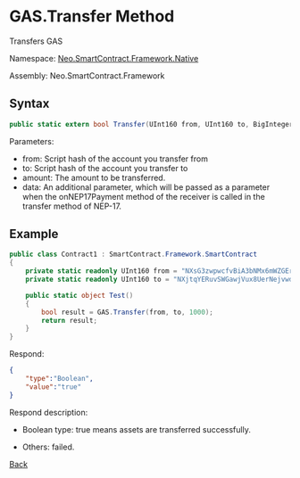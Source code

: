 # **GAS.Transfer Method**

Transfers GAS

Namespace: [Neo.SmartContract.Framework.Native](../../native.md)

Assembly: Neo.SmartContract.Framework

## Syntax

```c#
public static extern bool Transfer(UInt160 from, UInt160 to, BigInteger amount, object data = null);
```

Parameters:

- from: Script hash of the account you transfer from
- to: Script hash of the account you transfer to
- amount: The amount to be transferred.
- data: An additional parameter, which will be passed as a parameter when the onNEP17Payment method of the receiver is called in the transfer method of NEP-17.

## Example

```c#
public class Contract1 : SmartContract.Framework.SmartContract
{
    private static readonly UInt160 from = "NXsG3zwpwcfvBiA3bNMx6mWZGEro9ZqTqM".ToScriptHash();
    private static readonly UInt160 to = "NXjtqYERuvSWGawjVux8UerNejvwdYg7eE".ToScriptHash();

    public static object Test()
    {
        bool result = GAS.Transfer(from, to, 1000);
        return result;
    }
}
```

Respond:

```json
{
	"type":"Boolean",
	"value":"true"
}
```

Respond description:

- Boolean type: true means assets are transferred successfully.

- Others: failed.

[Back](../Gas.md)
